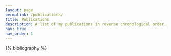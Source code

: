 ```yaml
---
layout: page
permalink: /publications/
title: Publications
description: A list of my publications in reverse chronological order.
nav: true
nav_order: 1
---
```


<!-- _pages/publications.md -->
<div class="publications">

{% bibliography %}

</div>
